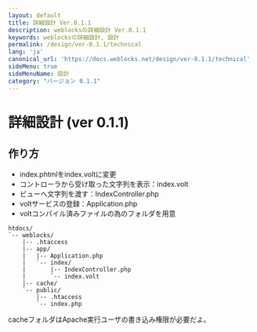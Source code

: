 ```yaml
---
layout: default
title: 詳細設計 Ver.0.1.1
description: weblocksの詳細設計 Ver.0.1.1
keywords: weblocksの詳細設計, 設計
permalink: /design/ver-0.1.1/technical
lang: 'ja'
canonical_url: 'https://docs.weblocks.net/design/ver-0.1.1/technical'
sideMenu: true
sideMenuName: 設計
category: "バージョン 0.1.1"
---
```

<div class="container-fluid">
  <div class="row">
    <div class="col">
      <h1>詳細設計 (ver 0.1.1)</h1>
    </div>
  </div>
  <div class="row">
    <div class="col-12">
      <h2>作り方</h2>
      <p>
        <ul>
          <li>index.phtmlをindex.voltに変更</li>
          <li>コントローラから受け取った文字列を表示：index.volt</li>
          <li>ビューへ文字列を渡す：IndexController.php</li>
          <li>voltサービスの登録：Application.php</li>
          <li>voltコンパイル済みファイルの為のフォルダを用意</li>
        </ul>
      </p>
      <p>
        <pre><code class="language-treeview">htdocs/
`-- weblocks/
    |-- .htaccess
    |-- app/
    |   |-- Application.php
    |   `-- index/
    |       |-- IndexController.php
    |       `-- index.volt
    |-- cache/
    `-- public/
        |-- .htaccess
        `-- index.php</code></pre>
      </p>
      <p>
        cacheフォルダはApache実行ユーザの書き込み権限が必要だよ。
      </p>
    </div>
  </div>
</div>
